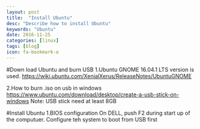 ```yaml
---
layout: post
title:  "Install Ubuntu"
desc: "Describe how to install Ubuntu"
keywords: "Ubuntu"
date: 2016-11-25
categories: [linux]
tags: [blog]
icon: fa-bookmark-o
---
```


#Down load Ubuntu and burn USB
1.Ubuntu GNOME 16.04.1 LTS version is used.
https://wiki.ubuntu.com/XenialXerus/ReleaseNotes/UbuntuGNOME

2.How to burn .iso on usb in windows
https://www.ubuntu.com/download/desktop/create-a-usb-stick-on-windows
Note: USB stick need at least 8GB 

#Install Ubuntu
1.BIOS configuration
On DELL, push F2 during start up of the computuer.
Configure teh system to boot from USB first


